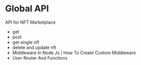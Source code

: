 # Global API

API for NFT Marketplace

- get
- post
- get single nft
- delete and update nft
- Middleware In Node Js | How To Create Custom Middleware 
- User Router And Functions